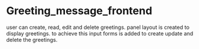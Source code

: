 # Greeting_message_frontend
user can create, read, edit and delete greetings.
panel layout is created to display greetings.
to achieve this input forms is added to create update and delete the greetings.
